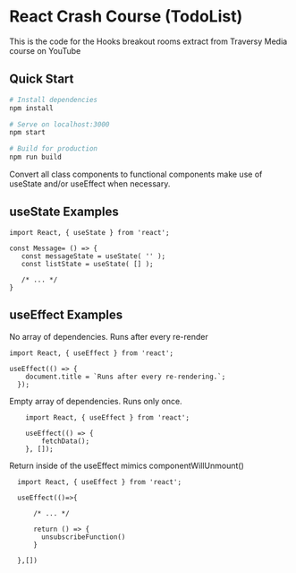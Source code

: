 # React Crash Course (TodoList)

This is the code for the Hooks breakout rooms extract from Traversy Media course on YouTube

## Quick Start

```bash
# Install dependencies
npm install

# Serve on localhost:3000
npm start

# Build for production
npm run build
```

Convert all class components to functional components make use of useState and/or useEffect when necessary.


## useState Examples

```
import React, { useState } from 'react';

const Message= () => {
   const messageState = useState( '' );
   const listState = useState( [] );

   /* ... */
}
```

## useEffect Examples

No array of dependencies. Runs after every re-render

```
import React, { useEffect } from 'react';

useEffect(() => {
    document.title = `Runs after every re-rendering.`;
  });
```

Empty array of dependencies. Runs only once.

```
    import React, { useEffect } from 'react';

    useEffect(() => {
        fetchData();
    }, []);
```


Return inside of the useEffect mimics componentWillUnmount()

```
  import React, { useEffect } from 'react';

  useEffect(()=>{
      
      /* ... */

      return () => {
        unsubscribeFunction()
      }

  },[])
```

